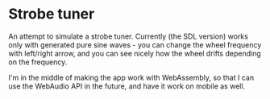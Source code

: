 # Strobe tuner
An attempt to simulate a strobe tuner. Currently (the SDL version) works only with generated pure sine waves - you can change the wheel frequency with left/right arrow, and you can see nicely how the wheel drifts depending on the frequency.

I'm in the middle of making the app work with WebAssembly, so that I can use the WebAudio API in the future, and have it work on mobile as well.